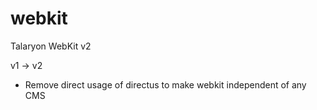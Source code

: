 # webkit
Talaryon WebKit v2

v1 -> v2
* Remove direct usage of directus to make webkit independent of any CMS

